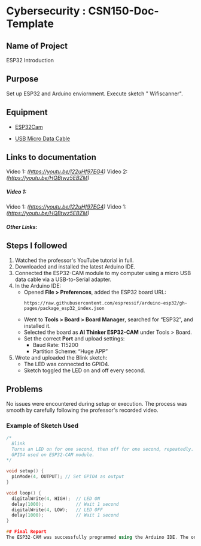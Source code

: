 # Cybersecurity : CSN150-Doc-Template

## Name of Project
ESP32 Introduction

## Purpose
Set up ESP32 and Arduino enviornment. Execute sketch " Wifiscanner". 

## Equipment
* [ESP32Cam](https://www.amazon.com/Aideepen-ESP32-CAM-Bluetooth-ESP32-CAM-MB-Arduino/dp/B08P2578LV/ref=sr_1_3?crid=4FY0ECFW0ZX7&keywords=ESP32+Cam&qid=1678902050&sprefix=esp32+cam%2Caps%2C240&sr=8-3)

* [USB Micro Data Cable](https://www.amazon.com/AmazonBasics-Male-Micro-Cable-Black/dp/B0711PVX6Z/ref=sr_1_1_sspa?keywords=micro+usb+data+cable&qid=1678902214&sprefix=Micro+USB+data+%2Caps%2C89&sr=8-1-spons&psc=1&spLa=ZW5jcnlwdGVkUXVhbGlmaWVyPUFaU0NaUVZHU1RFUlAmZW5jcnlwdGVkSWQ9QTA3NTA4MDVFVERCS01HVlgxM1YmZW5jcnlwdGVkQWRJZD1BMDE4NTE1NTIwWUdONkdWSzU1M1Amd2lkZ2V0TmFtZT1zcF9hdGYmYWN0aW9uPWNsaWNrUmVkaXJlY3QmZG9Ob3RMb2dDbGljaz10cnVl)

## Links to documentation
Video 1: *(https://youtu.be/I22uHf97EG4)*
Video 2: *(https://youtu.be/HQBtwz5EBZM)*

##### Video 1: 
Video 1: *(https://youtu.be/I22uHf97EG4)*
Video 1: *(https://youtu.be/HQBtwz5EBZM)*

##### Other Links: 


## Steps I followed
1. Watched the professor's YouTube tutorial in full.
2. Downloaded and installed the latest Arduino IDE.
3. Connected the ESP32-CAM module to my computer using a micro USB data cable via a USB-to-Serial adapter.
4. In the Arduino IDE:
   - Opened **File > Preferences**, added the ESP32 board URL:
     ```
     https://raw.githubusercontent.com/espressif/arduino-esp32/gh-pages/package_esp32_index.json
     ```
   - Went to **Tools > Board > Board Manager**, searched for “ESP32”, and installed it.
   - Selected the board as **AI Thinker ESP32-CAM** under Tools > Board.
   - Set the correct **Port** and upload settings:
     - Baud Rate: 115200
     - Partition Scheme: “Huge APP”
5. Wrote and uploaded the Blink sketch:
   - The LED was connected to GPIO4.
   - Sketch toggled the LED on and off every second.




## Problems
No issues were encountered during setup or execution. The process was smooth by carefully following the professor's recorded video.


### Example of Sketch Used
```cpp
/*
  Blink
  Turns an LED on for one second, then off for one second, repeatedly.
  GPIO4 used on ESP32-CAM module.
*/

void setup() {
  pinMode(4, OUTPUT); // Set GPIO4 as output
}

void loop() {
  digitalWrite(4, HIGH);  // LED ON
  delay(1000);            // Wait 1 second
  digitalWrite(4, LOW);   // LED OFF
  delay(1000);            // Wait 1 second
}

## Final Report
The ESP32-CAM was successfully programmed using the Arduino IDE. The onboard or external LED connected to GPIO4 blinked correctly at 1-second intervals. No errors were encountered. Setup was completed following the professor's guide. and above the feeling of having it done after putting hours on the work it nice.
